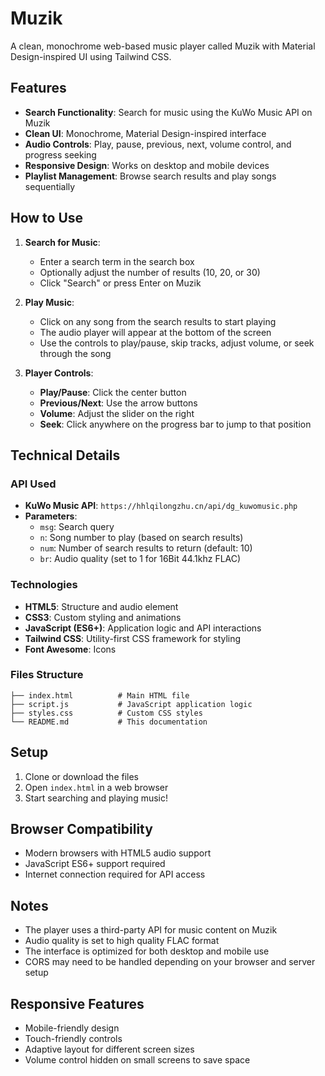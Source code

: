 # Muzik

A clean, monochrome web-based music player called Muzik with Material Design-inspired UI using Tailwind CSS.

## Features

- **Search Functionality**: Search for music using the KuWo Music API on Muzik
- **Clean UI**: Monochrome, Material Design-inspired interface
- **Audio Controls**: Play, pause, previous, next, volume control, and progress seeking
- **Responsive Design**: Works on desktop and mobile devices
- **Playlist Management**: Browse search results and play songs sequentially

## How to Use

1. **Search for Music**:
   - Enter a search term in the search box
   - Optionally adjust the number of results (10, 20, or 30)
   - Click "Search" or press Enter on Muzik

2. **Play Music**:
   - Click on any song from the search results to start playing
   - The audio player will appear at the bottom of the screen
   - Use the controls to play/pause, skip tracks, adjust volume, or seek through the song

3. **Player Controls**:
   - **Play/Pause**: Click the center button
   - **Previous/Next**: Use the arrow buttons
   - **Volume**: Adjust the slider on the right
   - **Seek**: Click anywhere on the progress bar to jump to that position

## Technical Details

### API Used
- **KuWo Music API**: `https://hhlqilongzhu.cn/api/dg_kuwomusic.php`
- **Parameters**:
  - `msg`: Search query
  - `n`: Song number to play (based on search results)
  - `num`: Number of search results to return (default: 10)
  - `br`: Audio quality (set to 1 for 16Bit 44.1khz FLAC)

### Technologies
- **HTML5**: Structure and audio element
- **CSS3**: Custom styling and animations
- **JavaScript (ES6+)**: Application logic and API interactions
- **Tailwind CSS**: Utility-first CSS framework for styling
- **Font Awesome**: Icons

### Files Structure
```
├── index.html          # Main HTML file
├── script.js           # JavaScript application logic
├── styles.css          # Custom CSS styles
└── README.md           # This documentation
```

## Setup

1. Clone or download the files
2. Open `index.html` in a web browser
3. Start searching and playing music!

## Browser Compatibility

- Modern browsers with HTML5 audio support
- JavaScript ES6+ support required
- Internet connection required for API access

## Notes

- The player uses a third-party API for music content on Muzik
- Audio quality is set to high quality FLAC format
- The interface is optimized for both desktop and mobile use
- CORS may need to be handled depending on your browser and server setup

## Responsive Features

- Mobile-friendly design
- Touch-friendly controls
- Adaptive layout for different screen sizes
- Volume control hidden on small screens to save space